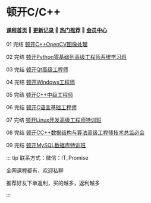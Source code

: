 # 顿开C/C++

#### [**课程首页**](../../README.md) 💖 [**更新记录**](./gxjl.md) 💖 [**热门推荐**](./rmtj.md) 💖 [**会员中心**](./vip.md)

01 完结 [顿开C++OpenCV图像处理](https://ke.qq.com/course/5590726)

02 完结 [顿开Python零基础到高级工程师系统学习班](https://ke.qq.com/course/2233399)

03 完结 [顿开Qt高级工程师](https://ke.qq.com/course/426109)

04 完结 [顿开Windows工程师](https://ke.qq.com/course/426098)

05 完结 [顿开C++中级工程师](https://ke.qq.com/course/426094)

06 完结 [顿开C语言基础工程师](https://ke.qq.com/course/426085)

07 完结 [顿开Linux开发高级工程师特训班](https://ke.qq.com/course/2350662)

08 完结 [顿开CC++数据结构与算法高级工程师技术总监必会](https://ke.qq.com/course/2770822)

09 完结 [顿开MySQL数据库特训班](https://ke.qq.com/course/3456072)



::: tip
联系方式：微信：IT_Promise

全网课程都有，欢迎私聊

推荐好友下单返利，买的越多，返利越多

:::